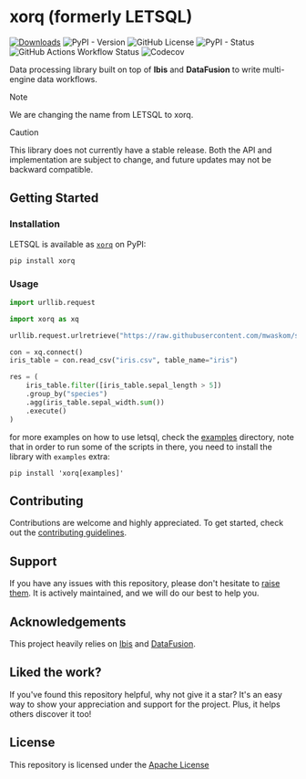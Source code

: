 # xorq (formerly LETSQL)

[![Downloads](https://static.pepy.tech/badge/letsql)](https://pepy.tech/project/letsql)
![PyPI - Version](https://img.shields.io/pypi/v/letsql)
![GitHub License](https://img.shields.io/github/license/letsql/letsql)
![PyPI - Status](https://img.shields.io/pypi/status/letsql)
![GitHub Actions Workflow Status](https://img.shields.io/github/actions/workflow/status/letsql/letsql/ci-test.yml)
![Codecov](https://img.shields.io/codecov/c/github/letsql/letsql)

Data processing library built on top of **Ibis** and **DataFusion** to write multi-engine data workflows.

> [!NOTE]  
> We are changing the name from LETSQL to xorq.

> [!CAUTION]
> This library does not currently have a stable release. Both the API and implementation are subject to change, and future updates may not be backward compatible.

## Getting Started

### Installation

LETSQL is available as [`xorq`](https://pypi.org/project/xorq/) on PyPI:

```shell
pip install xorq
```

### Usage

```python
import urllib.request

import xorq as xq

urllib.request.urlretrieve("https://raw.githubusercontent.com/mwaskom/seaborn-data/master/iris.csv", "iris.csv")

con = xq.connect()
iris_table = con.read_csv("iris.csv", table_name="iris")

res = (
    iris_table.filter([iris_table.sepal_length > 5])
    .group_by("species")
    .agg(iris_table.sepal_width.sum())
    .execute()
)
```

for more examples on how to use letsql, check the [examples](https://github.com/letsql/letsql/tree/main/examples) directory, 
note that in order to run some of the scripts in there, you need to install the library with `examples` extra:

```shell
pip install 'xorq[examples]'
```

## Contributing

Contributions are welcome and highly appreciated. To get started, check out the [contributing guidelines](https://github.com/letsql/letsql/blob/main/CONTRIBUTING.md).

## Support

If you have any issues with this repository, please don't hesitate to [raise them](https://github.com/letsql/letsql/issues/new).
It is actively maintained, and we will do our best to help you.

## Acknowledgements

This project heavily relies on [Ibis](https://github.com/ibis-project/ibis) and [DataFusion](https://github.com/apache/datafusion).   

## Liked the work?

If you've found this repository helpful, why not give it a star? It's an easy way to show your appreciation and support for the project.
Plus, it helps others discover it too!

## License

This repository is licensed under the [Apache License](https://github.com/letsql/letsql/blob/main/LICENSE)
